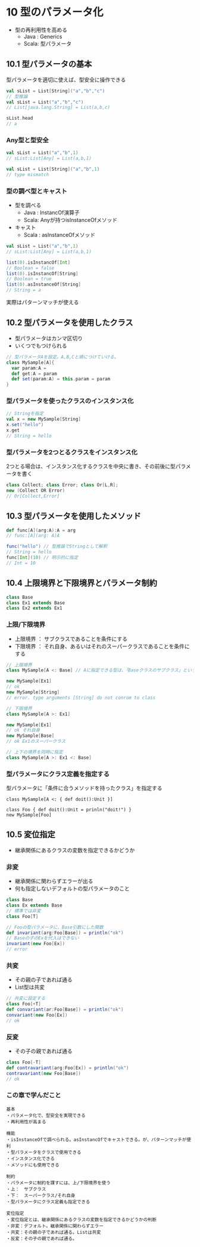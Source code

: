 # 10 型のパラメータ化

- 型の再利用性を高める
  - Java : Generics
  - Scala: 型パラメータ

## 10.1 型パラメータの基本

型パラメータを適切に使えば、型安全に操作できる

```scala
val sList = List[String]("a","b","c")
// 型推論
val sList = List("a","b","c")
// List[java.lang.String] = List(a,b,c)

sList.head
// a
```

### Any型と型安全

```scala
val sList = List("a","b",1)
// sList:List[Any] = List(a,b,1)

val sList = List[String]("a","b",1)
// type mismatch
```

### 型の調べ型とキャスト

- 型を調べる
  - Java : InstancOf演算子
  - Scala: Anyが持つisInstanceOfメソッド
- キャスト
  - Scala : asInstanceOfメソッド

```scala
val sList = List("a","b",1)
// sList:List[Any] = List(a,b,1)

list(0).isInstancOf[Int]
// Boolean = false
list(0).isInstancOf[String]
// Boolean = true
list(0).asInstanceOf[String]
// String = a
```

実際はパターンマッチが使える

## 10.2 型パラメータを使用したクラス

- 型パラメータはカンマ区切り
- いくつでもつけられる

```scala
// 型パラメータAを設定。A,B,Cと順につけていける。
class MySample[A]{
  var param:A =
  def get:A = param
  def set(param:A) = this.param = param
}
```

### 型パラメータを使ったクラスのインスタンス化

```scala
// Stringを指定
val x = new MySample[String]
x.set("hello")
x.get
// String = hello
```

### 型パラメータを2つとるクラスをインスタンス化

2つとる場合は、インスタンス化するクラスを中央に書き、その前後に型パラメータを書く

```scala
class Collect; class Error; class Or[L,R];
new (Collect OR Error)
// Or[Collect,Error]
```

## 10.3 型パラメータを使用したメソッド

```scala
def func[A](arg:A):A = arg
// func:[A](arg: A)A

func("hello") // 型推論でStringとして解釈
// String = hello
func[Int](10) // 明示的に指定
// Int = 10
```

## 10.4 上限境界と下限境界とパラメータ制約

```scala
class Base
class Ex1 extends Base
class Ex2 extends Ex1
```

### 上限/下限境界

- 上限境界 ： サブクラスであることを条件にする
- 下限境界 ： それ自身、あるいはそれのスーパークラスであることを条件にする

```scala
// 上限境界
class MySample[A <: Base] // Aに指定できる型は、「Baseクラスのサブクラス」という条件を課す

new MySample[Ex1]
// ok
new MySample[String]
// error. type arguments [String] do not conrom to class

// 下限境界
class MySample[A >: Ex1]

new MySample[Ex1]
// ok それ自身
new MySample[Base]
// ok Ex1のスーパークラス

// 上下の境界を同時に指定
class MySample[A >: Ex1 <: Base]
```

### 型パラメータにクラス定義を指定する

型パラメータに「条件に合うメソッドを持ったクラス」を指定する

```slca
class MySample[A <: { def doit():Unit }]

class Foo { def doit():Unit = prinln("doit!") }
new MySample[Foo]
```

## 10.5 変位指定

- 継承関係にあるクラスの変数を指定できるかどうか

### 非変

- 継承関係に関わらずエラーが出る
- 何も指定しないデフォルトの型パラメータのこと

```scala
class Base
class Ex extends Base
// 標準では非変
class Foo[T]

// Fooの型パラメータに、Base引数にした関数
def invariant(arg:Foo[Base]) = println("ok")
// Baseの子のExを代入はできない
invariant(new Foo[Ex])
// error
```

### 共変

- その親の子であれば通る
- List型は共変

```scala
// 共変に設定する
class Foo[+T]
def convariant(ar:Foo[Base]) = println("ok")
convariant(new Foo[Ex])
// ok
```

### 反変

- その子の親であれば通る

```scala
class Foo[-T]
def contravariant(arg:Foo[Ex]) = println("ok")
contravariant(new Foo[Base])
// ok
```

### この章で学んだこと

```
基本
・パラメータ化で、型安全を実現できる
・再利用性が高まる

機能
・isInstanceOfで調べられる。asInstancOfでキャストできる。が、パターンマッチが便利
・型パラメータをクラスで使用できる
・インスタンス化できる
・メソッドにも使用できる

制約
・パラメータに制約を課すには、上/下限境界を使う
・上：　サブクラス
・下：　スーパークラス/それ自身
・型パラメータにクラス定義も指定できる

変位指定
・変位指定とは、継承関係にあるクラスの変数を指定できるかどうかの判断
・非変：デフォルト。継承関係に関わらずエラー
・共変：その親の子であれば通る。Listは共変
・反変：その子の親であれば通る。
```